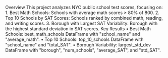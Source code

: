 Overview
This project analyzes NYC public school test scores, focusing on:
    1.	Best Math Schools: Schools with average math scores ≥ 80% of 800.
    2.	Top 10 Schools by SAT Scores: Schools ranked by combined math, reading, and writing scores.
    3.	Borough with Largest SAT Variability: Borough with the highest standard deviation in SAT scores.
Key Results
    •	Best Math Schools: best_math_schools DataFrame with "school_name" and "average_math".
    •	Top 10 Schools: top_10_schools DataFrame with "school_name" and "total_SAT".
    •	Borough Variability: largest_std_dev DataFrame with "borough", "num_schools", "average_SAT", and "std_SAT".

